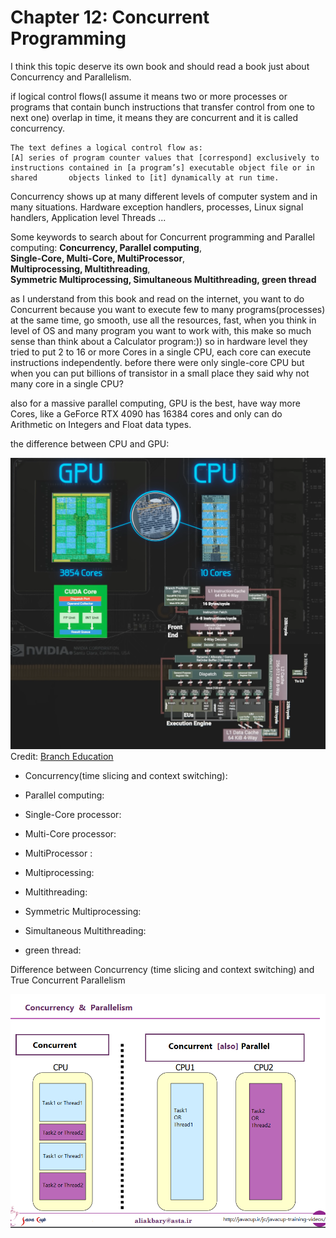 # Chapter 12: Concurrent Programming

I think this topic deserve its own book and should read a book just about Concurrency and Parallelism. 


if logical control flows(I assume it means two or more processes or programs that contain bunch instructions that transfer control from one to next one) overlap in time, it means they are concurrent and it is called concurrency.

	The text defines a logical control flow as:
	[A] series of program counter values that [correspond] exclusively to              instructions contained in [a program’s] executable object file or in shared       objects linked to [it] dynamically at run time.


Concurrency shows up at many different levels of computer system and in many situations. Hardware exception handlers, processes, Linux signal handlers, Application level Threads ...

Some keywords to search about for Concurrent programming and Parallel computing:
**Concurrency, Parallel computing**,  
**Single-Core, Multi-Core, MultiProcessor**,  
**Multiprocessing, Multithreading**,  
**Symmetric Multiprocessing, Simultaneous Multithreading, green thread**  

as I understand from this book and read on the internet, you want to do Concurrent because you want to execute few to many programs(processes) at the same time, go smooth, use all the resources, fast, when you think in level of OS and many program you want to work with, this make so much sense than think about a Calculator program:))
so in hardware level they tried to put 2 to 16 or more Cores in a single CPU, each core can execute instructions independently. before there were only single-core CPU but when you can put billions of transistor in a small place they said why not many core in a single CPU?

also for a massive parallel computing, GPU is the best, have way more Cores, like a GeForce RTX 4090 has 16384 cores and only can do Arithmetic on Integers and Float data types.

the difference between CPU and GPU:

![cpu vs gpu](/assets/CPU%20vs%20GPU.png)
Credit: [Branch Education](https://www.youtube.com/watch?v=d86ws7mQYIg)

- Concurrency(time slicing and context switching):

- Parallel computing:

- Single-Core processor:

- Multi-Core processor:

- MultiProcessor :

- Multiprocessing:

- Multithreading:

- Symmetric Multiprocessing:

- Simultaneous Multithreading:

- green thread:

Difference between Concurrency (time slicing and context switching) and True Concurrent Parallelism  

![Concurrency vs Parallelism](/assets/ZktFr.png)